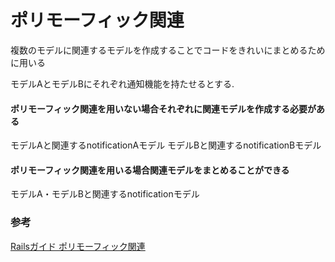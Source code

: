 # ポリモーフィック関連

複数のモデルに関連するモデルを作成することでコードをきれいにまとめるために用いる

モデルAとモデルBにそれぞれ通知機能を持たせるとする.

#### ポリモーフィック関連を用いない場合それぞれに関連モデルを作成する必要がある

モデルAと関連するnotificationAモデル
モデルBと関連するnotificationBモデル

#### ポリモーフィック関連を用いる場合関連モデルをまとめることができる

モデルA・モデルBと関連するnotificationモデル

### 参考
[Railsガイド ポリモーフィック関連](http://railsguides.jp/association_basics.html#%E3%83%9D%E3%83%AA%E3%83%A2%E3%83%BC%E3%83%95%E3%82%A3%E3%83%83%E3%82%AF%E9%96%A2%E9%80%A3%E4%BB%98%E3%81%91)